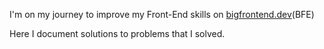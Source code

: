 I'm on my journey to improve my Front-End skills on [bigfrontend.dev](https://bigfrontend.dev)(BFE)

Here I document solutions to problems that I solved.
